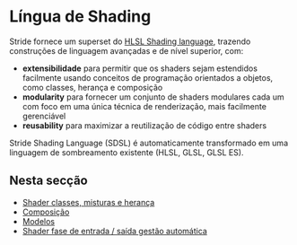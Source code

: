 # Língua de Shading

Stride fornece um superset do [HLSL Shading language](http://msdn.microsoft.com/en-us/library/windows/desktop/bb509561%28v=vs.85%29.aspx), trazendo construções de linguagem avançadas e de nível superior, com:

- **extensibilidade** para permitir que os shaders sejam estendidos facilmente usando conceitos de programação orientados a objetos, como classes, herança e composição
- **modularity** para fornecer um conjunto de shaders modulares cada um com foco em uma única técnica de renderização, mais facilmente gerenciável
- **reusability** para maximizar a reutilização de código entre shaders

Stride Shading Language (SDSL) é automaticamente transformado em uma linguagem de sombreamento existente (HLSL, GLSL, GLSL ES).

## Nesta secção

- [Shader classes, misturas e herança](shader-classes-mixins-and-inheritance.md)
- [Composição](composition.md)
- [Modelos](templates.md)
- [Shader fase de entrada \/ saída gestão automática](automatic-shader-stage-input-output.md)
